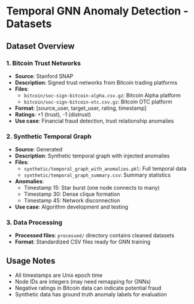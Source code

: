 # Temporal GNN Anomaly Detection - Datasets

## Dataset Overview

### 1. Bitcoin Trust Networks
- **Source**: Stanford SNAP
- **Description**: Signed trust networks from Bitcoin trading platforms
- **Files**:
  - `bitcoin/soc-sign-bitcoin-alpha.csv.gz`: Bitcoin Alpha platform
  - `bitcoin/soc-sign-bitcoin-otc.csv.gz`: Bitcoin OTC platform
- **Format**: [source_user, target_user, rating, timestamp]
- **Ratings**: +1 (trust), -1 (distrust)
- **Use case**: Financial fraud detection, trust relationship anomalies

### 2. Synthetic Temporal Graph
- **Source**: Generated
- **Description**: Synthetic temporal graph with injected anomalies
- **Files**:
  - `synthetic/temporal_graph_with_anomalies.pkl`: Full temporal data
  - `synthetic/temporal_graph_summary.csv`: Summary statistics
- **Anomalies**:
  - Timestamp 15: Star burst (one node connects to many)
  - Timestamp 30: Dense clique formation
  - Timestamp 45: Network disconnection
- **Use case**: Algorithm development and testing

### 3. Data Processing
- **Processed files**: `processed/` directory contains cleaned datasets
- **Format**: Standardized CSV files ready for GNN training

## Usage Notes
- All timestamps are Unix epoch time
- Node IDs are integers (may need remapping for GNNs)
- Negative ratings in Bitcoin data can indicate potential fraud
- Synthetic data has ground truth anomaly labels for evaluation

